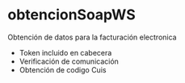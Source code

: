 # obtencionSoapWS
Obtención de datos para la facturación electronica
- Token incluido en cabecera
- Verificación de comunicación
- Obtención de codigo Cuis
